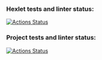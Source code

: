 ### Hexlet tests and linter status:
[![Actions Status](https://github.com/alyonakkk/typescript-developer-project-81/actions/workflows/hexlet-check.yml/badge.svg)](https://github.com/alyonakkk/typescript-developer-project-81/actions)

### Project tests and linter status:
[![Actions Status](https://github.com/alyonakkk/typescript-developer-project-81/actions/workflows/pipelines.yml/badge.svg)](https://github.com/alyonakkk/typescript-developer-project-81/actions)